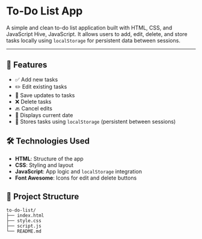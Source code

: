 # To-Do List App

A simple and clean to-do list application built with HTML, CSS, and JavaScript Hive, JavaScript. It allows users to add, edit, delete, and store tasks locally using `localStorage` for persistent data between sessions.

---


## 🚀 Features
- ✅ Add new tasks
- ✏️ Edit existing tasks
- 💾 Save updates to tasks
- ❌ Delete tasks
- 🔙 Cancel edits
- 📅 Displays current date
- 💾 Stores tasks using `localStorage` (persistent between sessions)

## 🛠️ Technologies Used
- **HTML**: Structure of the app
- **CSS**: Styling and layout
- **JavaScript**: App logic and `localStorage` integration
- **Font Awesome**: Icons for edit and delete buttons

## 📂 Project Structure
```plaintext
to-do-list/
├── index.html
├── style.css
├── script.js
└── README.md
